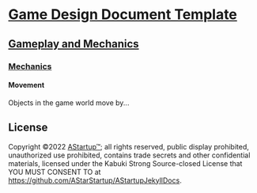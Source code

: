 # [Game Design Document Template](../../)

## [Gameplay and  Mechanics](../)

### [Mechanics](./)

#### Movement

Objects in the game world move by...

## License

Copyright ©2022 [AStartup™](https://astartup.net); all rights reserved, public display prohibited, unauthorized use prohibited, contains trade secrets and other confidential materials, licensed under the Kabuki Strong Source-closed License that YOU MUST CONSENT TO at <https://github.com/AStarStartup/AStartupJekyllDocs>.
